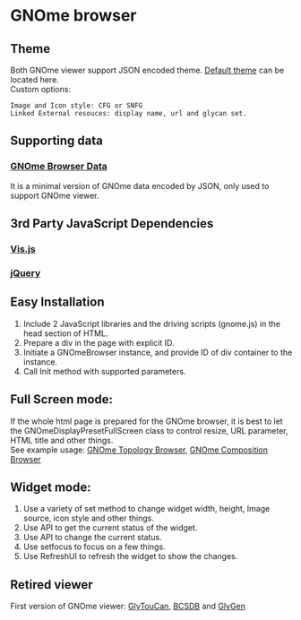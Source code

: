 # GNOme browser
## Theme
Both GNOme viewer support JSON encoded theme. [Default theme](https://github.com/glygen-glycan-data/GNOme/blob/master/JS/theme/default.json) can be located here. <BR>Custom options:
```
Image and Icon style: CFG or SNFG
Linked External resouces: display name, url and glycan set.
```

## Supporting data
### [GNOme Browser Data](https://github.com/glygen-glycan-data/GNOme/blob/master/BrowserData.json)
It is a minimal version of GNOme data encoded by JSON, only used to support GNOme viewer.

## 3rd Party JavaScript Dependencies
### [Vis.js](https://visjs.org/)
### [jQuery](https://jquery.com/)

## Easy Installation
1. Include 2 JavaScript libraries and the driving scripts (gnome.js) in the head section of HTML.
2. Prepare a div in the page with explicit ID.
3. Initiate a GNOmeBrowser instance, and provide ID of div container to the instance.
4. Call Init method with supported parameters.

## Full Screen mode:
If the whole html page is prepared for the GNOme browser, it is best to let the 
GNOmeDisplayPresetFullScreen class to control resize, URL parameter, HTML title and other things.<br>
See example usage: [GNOme Topology Browser](https://github.com/glygen-glycan-data/GNOme/blob/master/StructureBrowser.html), [GNOme Composition Browser](https://github.com/glygen-glycan-data/GNOme/blob/master/CompositionBrowser.html)

## Widget mode:
1. Use a variety of set method to change widget width, height, Image source, icon style and other things.
2. Use API to get the current status of the widget.
3. Use API to change the current status.
4. Use setfocus to focus on a few things.
5. Use RefreshUI to refresh the widget to show the changes.

## Retired viewer
First version of GNOme viewer: [GlyTouCan](https://rawcdn.githack.com/glygen-glycan-data/GNOme/3df5b91aaafcc83fe24b14103d7288822200830d/GNOme.browser.old.html), 
[BCSDB](https://rawcdn.githack.com/glygen-glycan-data/GNOme/3df5b91aaafcc83fe24b14103d7288822200830d/restrictions/GNOme_BCSDB.browser.old.html) and
[GlyGen](https://rawcdn.githack.com/glygen-glycan-data/GNOme/3df5b91aaafcc83fe24b14103d7288822200830d/restrictions/GNOme_GlyGen.browser.old.html)


